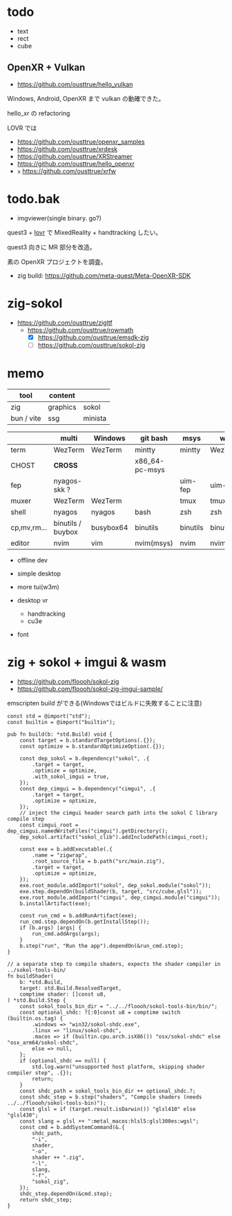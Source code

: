 # todo

- text
- rect
- cube

## OpenXR + Vulkan

- https://github.com/ousttrue/hello_vulkan

Windows, Android, OpenXR まで vulkan の動確できた。

hello_xr の refactoring

LOVR では

- https://github.com/ousttrue/openxr_samples
- https://github.com/ousttrue/xrdesk
- https://github.com/ousttrue/XRStreamer
- https://github.com/ousttrue/hello_openxr
- `x` https://github.com/ousttrue/xrfw

# todo.bak

- imgviewer(single binary. go?)

quest3 + [lovr](https://github.com/bjornbytes/lovr) で MixedReality + handtracking したい。

quest3 向きに MR 部分を改造。

素の OpenXR プロジェクトを調査。

- zig build: https://github.com/meta-quest/Meta-OpenXR-SDK

# zig-sokol

- https://github.com/ousttrue/zigltf
  - https://github.com/ousttrue/rowmath
    - [x] https://github.com/ousttrue/emsdk-zig
    - [ ] https://github.com/ousttrue/sokol-zig

# memo

| tool       | content  |         |
| ---------- | -------- | ------- |
| zig        | graphics | sokol   |
| bun / vite | ssg      | minista |

|             | **multi**         | Windows   | git bash       | msys     | wsl      | Linux    |
| ----------- | ----------------- | --------- | -------------- | -------- | -------- | -------- |
| term        | WezTerm           | WezTerm   | mintty         | mintty   | WezTerm  | WezTerm  |
| CHOST       | **CROSS**         |           | x86_64-pc-msys |          |          |
| fep         | nyagos-skk ?      |           |                | uim-fep  | uim-fep  |
| muxer       | WezTerm           | WezTerm   |                | tmux     | tmux     | tmux     |
| shell       | nyagos            | nyagos    | bash           | zsh      | zsh      | zsh      |
| cp,mv,rm... | binutils / buybox | busybox64 | binutils       | binutils | binutils | binutils |
| editor      | nvim              | vim       | nvim(msys)     | nvim     | nvim     |

- offline dev
- simple desktop
- more tui(w3m)
- desktop vr
  - handtracking
  - cu3e

- font

# zig + sokol + imgui & wasm

- https://github.com/floooh/sokol-zig
- https://github.com/floooh/sokol-zig-imgui-sample/

emscripten build ができる(Windowsではビルドに失敗することに注意)

```zig:build.zig
const std = @import("std");
const builtin = @import("builtin");

pub fn build(b: *std.Build) void {
    const target = b.standardTargetOptions(.{});
    const optimize = b.standardOptimizeOption(.{});

    const dep_sokol = b.dependency("sokol", .{
        .target = target,
        .optimize = optimize,
        .with_sokol_imgui = true,
    });
    const dep_cimgui = b.dependency("cimgui", .{
        .target = target,
        .optimize = optimize,
    });
    // inject the cimgui header search path into the sokol C library compile step
    const cimgui_root = dep_cimgui.namedWriteFiles("cimgui").getDirectory();
    dep_sokol.artifact("sokol_clib").addIncludePath(cimgui_root);

    const exe = b.addExecutable(.{
        .name = "zigwrap",
        .root_source_file = b.path("src/main.zig"),
        .target = target,
        .optimize = optimize,
    });
    exe.root_module.addImport("sokol", dep_sokol.module("sokol"));
    exe.step.dependOn(buildShader(b, target, "src/cube.glsl"));
    exe.root_module.addImport("cimgui", dep_cimgui.module("cimgui"));
    b.installArtifact(exe);

    const run_cmd = b.addRunArtifact(exe);
    run_cmd.step.dependOn(b.getInstallStep());
    if (b.args) |args| {
        run_cmd.addArgs(args);
    }
    b.step("run", "Run the app").dependOn(&run_cmd.step);
}

// a separate step to compile shaders, expects the shader compiler in ../sokol-tools-bin/
fn buildShader(
    b: *std.Build,
    target: std.Build.ResolvedTarget,
    comptime shader: []const u8,
) *std.Build.Step {
    const sokol_tools_bin_dir = "../../floooh/sokol-tools-bin/bin/";
    const optional_shdc: ?[:0]const u8 = comptime switch (builtin.os.tag) {
        .windows => "win32/sokol-shdc.exe",
        .linux => "linux/sokol-shdc",
        .macos => if (builtin.cpu.arch.isX86()) "osx/sokol-shdc" else "osx_arm64/sokol-shdc",
        else => null,
    };
    if (optional_shdc == null) {
        std.log.warn("unsupported host platform, skipping shader compiler step", .{});
        return;
    }
    const shdc_path = sokol_tools_bin_dir ++ optional_shdc.?;
    const shdc_step = b.step("shaders", "Compile shaders (needs ../../floooh/sokol-tools-bin)");
    const glsl = if (target.result.isDarwin()) "glsl410" else "glsl430";
    const slang = glsl ++ ":metal_macos:hlsl5:glsl300es:wgsl";
    const cmd = b.addSystemCommand(&.{
        shdc_path,
        "-i",
        shader,
        "-o",
        shader ++ ".zig",
        "-l",
        slang,
        "-f",
        "sokol_zig",
    });
    shdc_step.dependOn(&cmd.step);
    return shdc_step;
}
```
